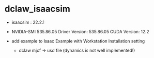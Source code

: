 # dclaw_isaacsim

- isaacsim : 22.2.1
- NVIDIA-SMI 535.86.05              Driver Version: 535.86.05    CUDA Version: 12.2
  
- add example to Isaac Example with Workstation Installation setting
  * dclaw mjcf -> usd file (dynamics is not well implemented!)

  
  
  

